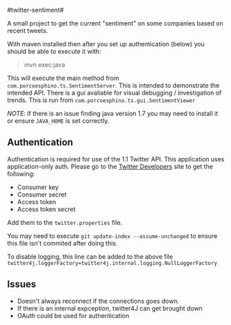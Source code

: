 #twitter-sentiment#

A small project to get the current "sentiment" on some companies based on recent tweets.

With maven installed then after you set up authentication (below) you should be able to execute it with:

> mvn exec:java

This will execute the main method from `com.porcoesphino.ts.SentimentServer`. This is intended to demonstrate the intended API. There is a gui avaliable for visual debugging / investigation of trends. This is run from `com.porcoesphino.ts.gui.SentimentViewer`

*NOTE*: If there is an issue finding java version 1.7 you may need to install it or ensure `JAVA_HOME` is set correctly.

## Authentication ##

Authentication is required for use of the 1.1 Twitter API.
This application uses application-only auth.
Please go to the [Twitter Developers][] site to get the following:

 - Consumer key
 - Consumer secret
 - Access token
 - Access token secret

Add them to the `twitter.properties` file.

You may need to execute `git update-index --assume-unchanged` to ensure this file isn't commited after doing this.

To disable logging, this line can be added to the above file `twitter4j.loggerFactory=twitter4j.internal.logging.NullLoggerFactory`

## Issues ##

 - Doesn't always reconnect if the connections goes down.
 - If there is an internal expception, twitter4J can get brought down
 - OAuth could be used for authentication

[Twitter Developers]: https://dev.twitter.com/apps
